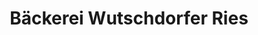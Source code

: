 ---
title: "Bäckerei Wutschdorfer Ries"
url: /nabburg/baeckerei-wutschdorfer-ries-oberer-markt/
shop: Bäckerei
---